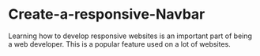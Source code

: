 # Create-a-responsive-Navbar
Learning how to develop responsive websites is an important part of being a web developer. This is a popular feature used on a lot of websites.
